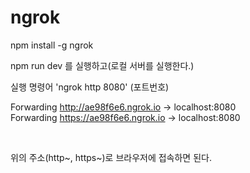 # ngrok

npm install -g ngrok

npm run dev 를 실행하고(로컬 서버를 실행한다.)

실행 명령어 'ngrok http 8080' (포트번호)

Forwarding                    http://ae98f6e6.ngrok.io -> localhost:8080                                                     
Forwarding                    https://ae98f6e6.ngrok.io -> localhost:8080 

<br>

위의 주소(http~, https~)로 브라우저에 접속하면 된다.